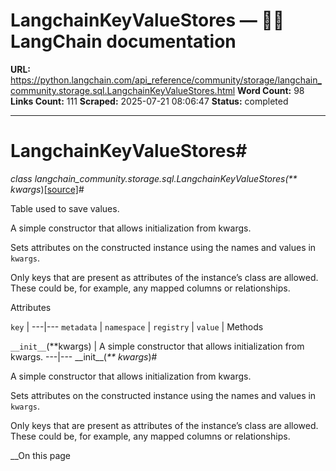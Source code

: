 # LangchainKeyValueStores — 🦜🔗 LangChain  documentation

**URL:** https://python.langchain.com/api_reference/community/storage/langchain_community.storage.sql.LangchainKeyValueStores.html
**Word Count:** 98
**Links Count:** 111
**Scraped:** 2025-07-21 08:06:47
**Status:** completed

---

# LangchainKeyValueStores\#

_class _langchain\_community.storage.sql.LangchainKeyValueStores\(_\*\* kwargs_\)[\[source\]](https://python.langchain.com/api_reference/_modules/langchain_community/storage/sql.html#LangchainKeyValueStores)\#     

Table used to save values.

A simple constructor that allows initialization from kwargs.

Sets attributes on the constructed instance using the names and values in `kwargs`.

Only keys that are present as attributes of the instance’s class are allowed. These could be, for example, any mapped columns or relationships.

Attributes

`key` |    ---|---   `metadata` |    `namespace` |    `registry` |    `value` |       Methods

`__init__`\(\*\*kwargs\) | A simple constructor that allows initialization from kwargs.   ---|---      \_\_init\_\_\(_\*\* kwargs_\)\#     

A simple constructor that allows initialization from kwargs.

Sets attributes on the constructed instance using the names and values in `kwargs`.

Only keys that are present as attributes of the instance’s class are allowed. These could be, for example, any mapped columns or relationships.

__On this page